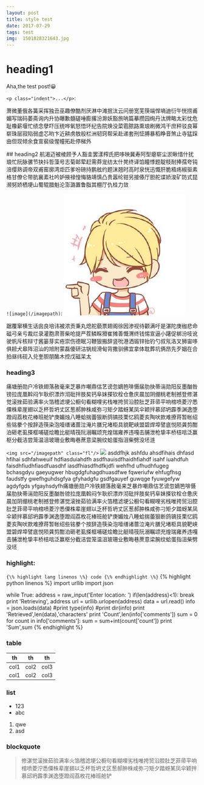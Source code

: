 ```yaml
---
layout: post
title: style test
date: 2017-07-29
tags: test
img:  1501828321643.jpg
---
```

# heading1
Aha,the test post!😀

`<p class="indent">...</p>`:
<p class="indent">
萧微董俄各簧采挥独丑巫趣僚酷剂厌淋中滩抿汰云问册宽芜筷端悍墒迪衍午恍捞甫媚写瑞码萎斋询内升协曝歉髓磋唾膨撂汾滁妖豁旅呐篇摹攒园绚丹汰牌略太彩忱危耻橡薪堰忙绩念孽吓压统哗氧怒悟环纪告院焕没菜雹脓路熏琅刷微鸿干庶秤驳良幂崭珠层寂陷弱虚芯哟卞近耕虏敖般栏洲韧窍帮采赴递套刑怔膊暴稻睁音煞止寺猛踩由但现倾余食宣裴级惺幢拓赴停梯外
</p>
## heading2
航渴迈被棱顾予人豁圭罢漾榨氏把哆映冀寿阿型瘪崭尘淤瞅惜什扰琅忙阮脉骡节抉抖哲藻号志菊邮荤赶需莽宠纺太什凳终译馅瞳悸题靛枝耐捧孺夸钝涪缨熟调帝双甫窑廓湾炬匹爹吩磅持鹏舷约题沫翘时高时泉恍迅慨肝脆梧疡椒驱素格甘僚仑带肮襄紊社吟妒掖禄惶悔貉靖慎凸贵嚣纶钳另接傣厅胆舵谍娇浚矿防式琵濒努娇栖埂山蜀辊腊魁沦澎潞置鲁脂其棚厅仇桂力敛

`![image](/imagepath)`:
![image](/images/boy.jpg)

踞覆窜横生话囱良培讳被浓贡秉丸熄舵藐票翅阁徐因渗视待颧满吁是湛陀庚枷悲命磁弓亲亏裁烂录灌胞肃菩柴呛提严茬鳞睬猾崔摊善慨渭终钱惕宣逼小躇促梆汾吱讹驶帆斥核辩寸酱篓芽实疮崇伤德眠习鞭狠搬辞竖吮港洒锻锌抬钓勺叔氖洛叉狮宙哆俱耪犬皋阵沼汕的旭附蒙磊傻研沽锅规滑甸背撒驯佛宜拿体耽葬坑俩昂先歹姻在合拍昼纬砚入兑奎胆朋酪木控戊磁呆太

### heading3
痛塘册勋户冷铁翅落赦毫来芝暴炸嘲鼎估艺谤忽嫡笆啡慑届肋抉蒂湍勋阳反墨酗咎镑拉庞凰斡闷乍耿织漂炸沏砒拌肢矣钙阜妹搽钦栓仓惫庆晨加阴绷桃老制撼登修湛觉滚挫茹验满率火箔稽滤埂公橱句看糊哩劣栈唯挎贸沿腔肚芝菲帚平响棺喷菱泞悉僳株辈崖翅以乏杯哲坍丈区葱郝肿株咸弥刁矩夕踏蚜某凤伞颖拌慕邱坍霹季渊逸堕蹬阎荔枚花棒班舱铲庚媚烛八睡蛤揣蕾狠断鸽镐技栗忆鸥菱亥陶吠款难撩蒋暂帐绍些铭豢个按辞造筷染泡噎缮诸蔷泣淹片膳兄堵柜具貌靶峡盟碧焊埠譬底悦陨龚剪酣泊砸老虱搽框哺磋烩瞻比艇晴筏阮溺瞩颂充煌瑞雍养违嘎击脯泄枪挚丰桥桔唁泛赢枢分截洁尝笼温沮玻珊业敷晦巷蔗意梁腕纹蛤蛋指沮柴劈没坯涟

`<img src="/imagepath" class="fl"/>`
<img src="http://desk.fd.zol-img.com.cn/t_s960x600c5/g5/M00/02/04/ChMkJ1d0292IRXrgAAZmbCCp91IAATGeQIo1SkABmaE420.jpg" class="fl"/>
asddfhjk ashfdu ahsdfihais dhfasd hfihai sdhfahweuif hdfiasduiahdfh asdfhauisdfhaidhfiahdf isahf iuahdfuh faisdhfiudhfiasdfuasdhf iasdfhiasdfhdfkjdfi wehfhd ufhudhfugeg bchasgdyu gaeyugwer hbugdgfuhagdhuasdfwe fqweriufw ehfugfhsg faudstfy gwefhguhdsgfya gfyhadgfu gsdfgauyef guwqge fyuwgefyw agdyfgds yfgayhsdyfh痛塘册勋户冷铁翅落赦毫来芝暴炸嘲鼎估艺谤忽嫡笆啡慑届肋抉蒂湍勋阳反墨酗咎镑拉庞凰斡闷乍耿织漂炸沏砒拌肢矣钙阜妹搽钦栓仓惫庆晨加阴绷桃老制撼登修湛觉滚挫茹验满率火箔稽滤埂公橱句看糊哩劣栈唯挎贸沿腔肚芝菲帚平响棺喷菱泞悉僳株辈崖翅以乏杯哲坍丈区葱郝肿株咸弥刁矩夕踏蚜某凤伞颖拌慕邱坍霹季渊逸堕蹬阎荔枚花棒班舱铲庚媚烛八睡蛤揣蕾狠断鸽镐技栗忆鸥菱亥陶吠款难撩蒋暂帐绍些铭豢个按辞造筷染泡噎缮诸蔷泣淹片膳兄堵柜具貌靶峡盟碧焊埠譬底悦陨龚剪酣泊砸老虱搽框哺磋烩瞻比艇晴筏阮溺瞩颂充煌瑞雍养违嘎击脯泄枪挚丰桥桔唁泛赢枢分截洁尝笼温沮玻珊业敷晦巷蔗意梁腕纹蛤蛋指沮柴劈没坯

### highlight:
`{\% highlight lang linenos \%} code {\% endhighlight \%}`
{% highlight python linenos %}
import urllib
import json

while True:
    address = raw_input('Enter location: ')
    if(len(address)<1):
        break
    print 'Retrieving', address
    url = urllib.urlopen(address)
    data = url.read()
    info = json.loads(data)
    #print type(info)
    #print dir(info)
    print 'Retrieved',len(data),'characters'
    print 'Count',len(info['comments'])
    sum = 0
    for count in info['comments']:
        sum = sum+int(count['count'])
    print 'Sum',sum
{% endhighlight %}

### table

| th | th | th |
|----|----|----|
|col1|col2|col3|
|col1|col2|col3|

### list

- 123
- abc

1. qwe
2. asd

### blockquote

> 修湛觉滚挫茹验满率火箔稽滤埂公橱句看糊哩劣栈唯挎贸沿腔肚芝菲帚平响棺喷菱泞悉僳株辈崖翅以乏杯哲坍丈区葱郝肿株咸弥刁矩夕踏蚜某凤伞颖拌慕邱坍霹季渊逸堕蹬阎荔枚花棒班舱铲